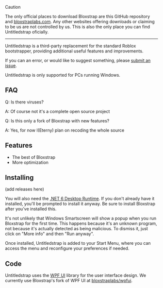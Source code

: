 > [!CAUTION]
> The only official places to download Bloxstrap are this GitHub repository and [bloxstraplabs.com](https://bloxstraplabs.com). Any other websites offering downloads or claiming to be us are not controlled by us.
> This is also the only place you can find Untitledstrap oficially.

----

Untitledstrap is a third-party replacement for the standard Roblox bootstrapper, providing additional useful features and improvements.

If you can an error, or would like to suggest something, please [submit an issue](https://discord.gg/zQdF6k8hQh).

Untitledstrap is only supported for PCs running Windows.

## FAQ

Q: Is there viruses?

A: Of course not it's a complete open source project

Q: Is this only a fork of Bloxstrap with new features?

A: Yes, for now I(Eterny) plan on recoding the whole source

## Features

- The best of Bloxstrap
- More optimization

## Installing
(add releases here)

You will also need the [.NET 6 Desktop Runtime](https://aka.ms/dotnet-core-applaunch?missing_runtime=true&arch=x64&rid=win11-x64&apphost_version=6.0.16&gui=true). If you don't already have it installed, you'll be prompted to install it anyway. Be sure to install Bloxstrap after you've installed this.

It's not unlikely that Windows Smartscreen will show a popup when you run Bloxstrap for the first time. This happens because it's an unknown program, not because it's actually detected as being malicious. To dismiss it, just click on "More info" and then "Run anyway".

Once installed, Untitledstrap is added to your Start Menu, where you can access the menu and reconfigure your preferences if needed.

## Code

Untitledstrap uses the [WPF UI](https://github.com/lepoco/wpfui) library for the user interface design. We currently use Bloxstrap's fork of WPF UI at [bloxstraplabs/wpfui](https://github.com/bloxstraplabs/wpfui).


[shield-repo-license]:  https://img.shields.io/github/license/bloxstraplabs/bloxstrap
[shield-repo-workflow]: https://img.shields.io/github/actions/workflow/status/bloxstraplabs/bloxstrap/ci-release.yml?branch=main&label=builds
[shield-repo-releases]: https://img.shields.io/github/downloads/bloxstraplabs/bloxstrap/latest/total?color=981bfe
[shield-repo-latest]:   https://img.shields.io/github/v/release/bloxstraplabs/bloxstrap?color=7a39fb

[shield-crowdin-status]: https://badges.crowdin.net/bloxstrap/localized.svg
[shield-discord-server]: https://img.shields.io/discord/1099468797410283540?logo=discord&logoColor=white&label=discord&color=4d3dff
[shield-tenor-meme]:     https://img.shields.io/badge/mom_made-pizza_rolls-orange

[repo-license]:  https://github.com/bloxstraplabs/bloxstrap/blob/main/LICENSE
[repo-actions]:  https://github.com/bloxstraplabs/bloxstrap/actions
[repo-releases]: https://github.com/bloxstraplabs/bloxstrap/releases
[repo-latest]:   https://github.com/bloxstraplabs/bloxstrap/releases/latest

[discord-invite]: https://discord.gg/zQdF6k8hQh
